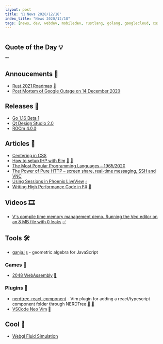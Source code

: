 ```yaml
---
layout: post
title: "📜 News 2020/12/18"
index_title: "News 2020/12/18"
tags: [news, dev, webdev, mobiledev, rustlang, golang, googlecloud, css, elm, haskell, elixirlang, fsharp, dotnet, vlang, javascript, vim, neovim, vscode, webgl]
---
```


<a href="https://daily-tech-news.github.io/2020/12/18/news.html">
  <img src=""
     alt=""
     class="image">
</a>

## Quote of the Day 💡

""

[]()

## Annoucements 🥁

- [Rust 2021 Roadmap](https://github.com/rust-lang/rfcs/pull/3037) [🦀](https://www.rust-lang.org "#rust")
- [Post Mortem of Google Outage on 14 December 2020](https://status.cloud.google.com/incident/zall/20013#20013004)

## Releases 🥳

- [Go 1.16 Beta 1](https://groups.google.com/g/golang-announce/c/2-Rj3P5uRLs/m/mYxD2RJkAQAJ?pli=1)
- [Qt Design Studio 2.0](https://www.qt.io/blog/qt-design-studio-2.0-released)
- [ROCm 4.0.0](https://github.com/RadeonOpenCompute/ROCm/releases/tag/rocm-4.0.0)

## Articles 📜

- [Centering in CSS](https://web.dev/centering-in-css/)
- [How to setup IHP with Elm](https://driftercode.com/blog/ihp-with-elm/) [🔰](https://elm-lang.org) [🎩](https://www.haskell.org "#haskell")
- [The Most Popular Programming Languages – 1965/2020](https://www.statisticsanddata.org/most-popular-programming-languages/#page-content)
- [The Power of Pure HTTP – screen share, real-time messaging, SSH and VNC](https://dev.to/nwtgck/the-power-of-pure-http-screen-share-real-time-messaging-ssh-and-vnc-5ghc)
- [Using Sessions in Phoenix LiveView](https://pentacent.com/blog/phoenix-live-views-sessions/) [💧](https://elixir-lang.org "#elixirlang")
- [Writing High Performance Code in F#](https://www.compositional-it.com/news-blog/writing-high-performance-code-in-f) [🔷](https://fsharp.org "#fsharp #dotnet")

## Videos 🎞

- [V's compile time memory management demo. Running the Ved editor on an 8 MB file with 0 leaks](https://twitter.com/v_language/status/1339983352070369283) [✅](https://vlang.io "#vlang")

## Tools 🛠

- [ganja.js](https://github.com/enkimute/ganja.js) - geometric algebra for JavaScript

### Games 👾

- [2048 WebAssembly](https://github.com/dev-family/wasm-2048) [🦀](https://www.rust-lang.org "#rust")

### Plugins 🔌

- [nerdtree-react-component](https://github.com/whatever555/nerdtree-react-component) - Vim plugin for adding a react/typescript component folder through NERDTree [🍃](https://www.vim.org "#vim") [🍃](https://neovim.io "#neovim")
- [VSCode Neo Vim](https://marketplace.visualstudio.com/items?itemName=asvetliakov.vscode-neovim) [📝](https://code.visualstudio.com "#vscode")

## Cool 🤩

- [Webgl Fluid Simulation](https://paveldogreat.github.io/WebGL-Fluid-Simulation/)

